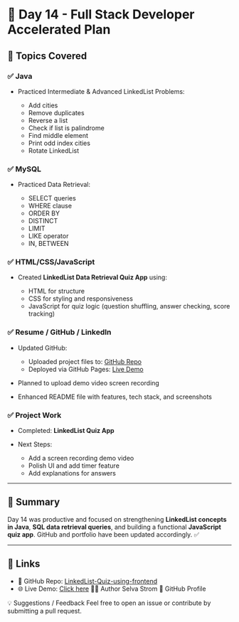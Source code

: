# 📅 Day 14 - Full Stack Developer Accelerated Plan

## 🧠 Topics Covered

### ✅ Java

* Practiced Intermediate & Advanced LinkedList Problems:

  * Add cities
  * Remove duplicates
  * Reverse a list
  * Check if list is palindrome
  * Find middle element
  * Print odd index cities
  * Rotate LinkedList

### ✅ MySQL

* Practiced Data Retrieval:

  * SELECT queries
  * WHERE clause
  * ORDER BY
  * DISTINCT
  * LIMIT
  * LIKE operator
  * IN, BETWEEN

### ✅ HTML/CSS/JavaScript

* Created **LinkedList Data Retrieval Quiz App** using:

  * HTML for structure
  * CSS for styling and responsiveness
  * JavaScript for quiz logic (question shuffling, answer checking, score tracking)

### ✅ Resume / GitHub / LinkedIn

* Updated GitHub:

  * Uploaded project files to: [GitHub Repo](https://github.com/SELVASTROM/LinkedList-Quiz-using-frontend)
  * Deployed via GitHub Pages: [Live Demo](https://selvastrom.github.io/LinkedList-Quiz-using-frontend/)
* Planned to upload demo video screen recording
* Enhanced README file with features, tech stack, and screenshots

### ✅ Project Work

* Completed: **LinkedList Quiz App**
* Next Steps:

  * Add a screen recording demo video
  * Polish UI and add timer feature
  * Add explanations for answers

---

## 🚀 Summary

Day 14 was productive and focused on strengthening **LinkedList concepts in Java**, **SQL data retrieval queries**, and building a functional **JavaScript quiz app**. GitHub and portfolio have been updated accordingly. ✅

---

## 🔗 Links

* 🔗 GitHub Repo: [LinkedList-Quiz-using-frontend](https://github.com/SELVASTROM/LinkedList-Quiz-using-frontend)
* 🌐 Live Demo: [Click here](https://selvastrom.github.io/LinkedList-Quiz-using-frontend/)
🙋‍♂️ Author
Selva Strom
🔗 GitHub Profile


💡 Suggestions / Feedback
Feel free to open an issue or contribute by submitting a pull request.
